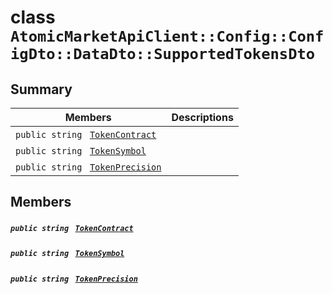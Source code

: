 # class `AtomicMarketApiClient::Config::ConfigDto::DataDto::SupportedTokensDto` 

## Summary

 Members                                | Descriptions                                
----------------------------------------|---------------------------------------------
`public string ` [`TokenContract`](#class_atomic_market_api_client_1_1_config_1_1_config_dto_1_1_data_dto_1_1_supported_tokens_dto_1a60296df624437b2197677dbab4480131) | 
`public string ` [`TokenSymbol`](#class_atomic_market_api_client_1_1_config_1_1_config_dto_1_1_data_dto_1_1_supported_tokens_dto_1ac419f589d08baa34f7be58d065aa4a88) | 
`public string ` [`TokenPrecision`](#class_atomic_market_api_client_1_1_config_1_1_config_dto_1_1_data_dto_1_1_supported_tokens_dto_1a491e9a6b984b4ee8a1891f61f094352c) | 

## Members

##### `public string ` [`TokenContract`](#class_atomic_market_api_client_1_1_config_1_1_config_dto_1_1_data_dto_1_1_supported_tokens_dto_1a60296df624437b2197677dbab4480131) 

##### `public string ` [`TokenSymbol`](#class_atomic_market_api_client_1_1_config_1_1_config_dto_1_1_data_dto_1_1_supported_tokens_dto_1ac419f589d08baa34f7be58d065aa4a88) 

##### `public string ` [`TokenPrecision`](#class_atomic_market_api_client_1_1_config_1_1_config_dto_1_1_data_dto_1_1_supported_tokens_dto_1a491e9a6b984b4ee8a1891f61f094352c) 

